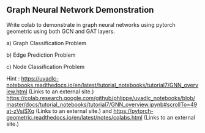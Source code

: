 <h2>Graph Neural Network Demonstration</h2>

Write colab to demonstrate in graph neural networks using pytorch geometric using both GCN and GAT layers.
 

a) Graph Classification Problem

b) Edge Prediction Problem

c) Node Classification Problem

 

Hint :  https://uvadlc-notebooks.readthedocs.io/en/latest/tutorial_notebooks/tutorial7/GNN_overview.html (Links to an external site.)  
https://colab.research.google.com/github/phlippe/uvadlc_notebooks/blob/master/docs/tutorial_notebooks/tutorial7/GNN_overview.ipynb#scrollTo=49at-zVsjSXq (Links to an external site.)  and 
https://pytorch-geometric.readthedocs.io/en/latest/notes/colabs.html (Links to an external site.) 




